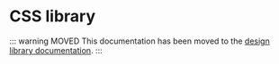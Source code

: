 # CSS library

::: warning MOVED
This documentation has been moved to the [design library documentation](../design-library/README.md). 
:::
